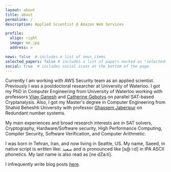 ```yaml
---
layout: about
title: about
permalink: /
description: Applied Scientist @ Amazon Web Services

profile:
  align: right
  image: me.jpg
  address: >

news: false  # includes a list of news items
selected_papers: false # includes a list of papers marked as "selected={true}"
social: true  # includes social icons at the bottom of the page
---
```


Currently I am working with AWS Security team as an applied scientist.
Previously I was a postdoctoral researcher at University of Waterloo.
I got my PhD in Computer Engineering from University of Waterloo working with professors [Vijay Ganesh](https://ece.uwaterloo.ca/~vganesh) and [Catherine Gebotys](https://uwaterloo.ca/electrical-computer-engineering/people-profiles/catherine-h-gebotys-peng) on parallel SAT-based Cryptanalysis.
Also, I got my Master's degree in Computer Engineering from Shahid Beheshti University with professor [Ghassem Jaberipur](http://facultymembers.sbu.ac.ir/jaberipur/) on Redundant number systems.

My main experiences and broad research interests are in SAT solvers, Cryptography, Hardware/Software security, High Performance Computing, Compiler Security, Software Verification, and Computer Arithmetic.

I was born in Tehran, Iran, and now living in Seattle, US.  My name, Saeed, in native script is written like: سعید  and is pronounced like [s@ i:d] in IPA ASCII phonetics. My last name is also read as [ne dZa:ti].

I infrequently write blog posts [here](https://saeednj.github.io/blog/).



